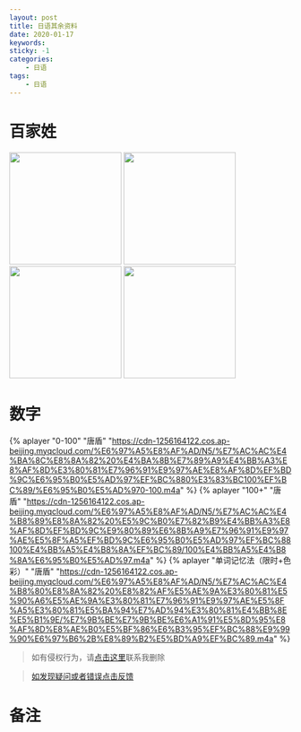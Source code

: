 ```yaml
---
layout: post
title: 日语其余资料
date: 2020-01-17
keywords:
sticky: -1
categories:
    - 日语
tags:
    - 日语
---
```


# 百家姓
<!-- more -->
<img src='https://cdn-1256164122.cos.ap-beijing.myqcloud.com/%E6%97%A5%E8%AF%AD/N5/%E7%AC%AC%E4%B8%80%E8%8A%82%20%E8%82%AF%E5%AE%9A%E3%80%81%E5%90%A6%E5%AE%9A%E3%80%81%E7%96%91%E9%97%AE%E5%8F%A5%E3%80%81%E5%BA%94%E7%AD%94%E3%80%81%E4%BB%8E%E5%B1%9E/%E7%99%BE%E5%AE%B6%E5%A7%9301.jpg' width='200px'/>
<img src='https://cdn-1256164122.cos.ap-beijing.myqcloud.com/%E6%97%A5%E8%AF%AD/N5/%E7%AC%AC%E4%B8%80%E8%8A%82%20%E8%82%AF%E5%AE%9A%E3%80%81%E5%90%A6%E5%AE%9A%E3%80%81%E7%96%91%E9%97%AE%E5%8F%A5%E3%80%81%E5%BA%94%E7%AD%94%E3%80%81%E4%BB%8E%E5%B1%9E/%E7%99%BE%E5%AE%B6%E5%A7%9302.jpg' width='200px'/>
<img src='https://cdn-1256164122.cos.ap-beijing.myqcloud.com/%E6%97%A5%E8%AF%AD/N5/%E7%AC%AC%E4%B8%80%E8%8A%82%20%E8%82%AF%E5%AE%9A%E3%80%81%E5%90%A6%E5%AE%9A%E3%80%81%E7%96%91%E9%97%AE%E5%8F%A5%E3%80%81%E5%BA%94%E7%AD%94%E3%80%81%E4%BB%8E%E5%B1%9E/%E7%99%BE%E5%AE%B6%E5%A7%9303.jpg' width='200px'/>
<img src='https://cdn-1256164122.cos.ap-beijing.myqcloud.com/%E6%97%A5%E8%AF%AD/N5/%E7%AC%AC%E4%B8%80%E8%8A%82%20%E8%82%AF%E5%AE%9A%E3%80%81%E5%90%A6%E5%AE%9A%E3%80%81%E7%96%91%E9%97%AE%E5%8F%A5%E3%80%81%E5%BA%94%E7%AD%94%E3%80%81%E4%BB%8E%E5%B1%9E/%E7%99%BE%E5%AE%B6%E5%A7%9304.jpg' width='200px'/>

# 数字
{% aplayer "0-100" "唐盾" "https://cdn-1256164122.cos.ap-beijing.myqcloud.com/%E6%97%A5%E8%AF%AD/N5/%E7%AC%AC%E4%BA%8C%E8%8A%82%20%E4%BA%8B%E7%89%A9%E4%BB%A3%E8%AF%8D%E3%80%81%E7%96%91%E9%97%AE%E8%AF%8D%EF%BD%9C%E6%95%B0%E5%AD%97%EF%BC%880%E3%83%BC100%EF%BC%89/%E6%95%B0%E5%AD%970-100.m4a" %}
{% aplayer "100+" "唐盾" "https://cdn-1256164122.cos.ap-beijing.myqcloud.com/%E6%97%A5%E8%AF%AD/N5/%E7%AC%AC%E4%B8%89%E8%8A%82%20%E5%9C%B0%E7%82%B9%E4%BB%A3%E8%AF%8D%EF%BD%9C%E9%80%89%E6%8B%A9%E7%96%91%E9%97%AE%E5%8F%A5%EF%BD%9C%E6%95%B0%E5%AD%97%EF%BC%88100%E4%BB%A5%E4%B8%8A%EF%BC%89/100%E4%BB%A5%E4%B8%8A%E6%95%B0%E5%AD%97.m4a" %}
{% aplayer "单词记忆法（限时+色彩）" "唐盾" "https://cdn-1256164122.cos.ap-beijing.myqcloud.com/%E6%97%A5%E8%AF%AD/N5/%E7%AC%AC%E4%B8%80%E8%8A%82%20%E8%82%AF%E5%AE%9A%E3%80%81%E5%90%A6%E5%AE%9A%E3%80%81%E7%96%91%E9%97%AE%E5%8F%A5%E3%80%81%E5%BA%94%E7%AD%94%E3%80%81%E4%BB%8E%E5%B1%9E/%E7%9B%BE%E7%9B%BE%E6%A1%91%E5%8D%95%E8%AF%8D%E8%AE%B0%E5%BF%86%E6%B3%95%EF%BC%88%E9%99%90%E6%97%B6%2B%E8%89%B2%E5%BD%A9%EF%BC%89.m4a" %}



>如有侵权行为，请[点击这里](https://github.com/cooper-q/MattMeng_hexo/issues)联系我删除

>[如发现疑问或者错误点击反馈](https://github.com/cooper-q/MattMeng_hexo/issues)

# 备注

